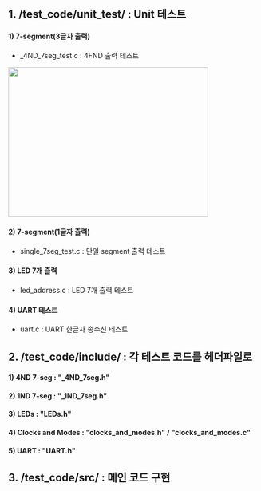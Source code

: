 ## 1. /test_code/unit_test/ : Unit 테스트
#### 1) 7-segment(3글자 출력)
- _4ND_7seg_test.c : 4FND 출력 테스트
<img src="https://user-images.githubusercontent.com/60434800/154794185-8f5fc3ca-4b00-4517-acb9-4a86066f878c.png" width="400" height="300">


#### 2) 7-segment(1글자 출력)
- single_7seg_test.c : 단일 segment 출력 테스트

#### 3) LED 7개 출력
- led_address.c : LED 7개 출력 테스트

#### 4) UART 테스트
- uart.c : UART 한글자 송수신 테스트

## 2. /test_code/include/ : 각 테스트 코드를 헤더파일로 
#### 1) 4ND 7-seg : "_4ND_7seg.h"

#### 2) 1ND 7-seg : "_1ND_7seg.h"

#### 3) LEDs : "LEDs.h"

#### 4) Clocks and Modes : "clocks_and_modes.h" / "clocks_and_modes.c" 

#### 5) UART : "UART.h"

## 3. /test_code/src/ : 메인 코드 구현

